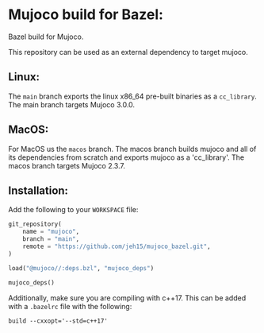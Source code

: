 # Mujoco build for Bazel:
Bazel build for Mujoco. 

This repository can be used as an external dependency to target mujoco.

## Linux:
The `main` branch exports the linux x86_64 pre-built binaries as a `cc_library`.
The main branch targets Mujoco 3.0.0.

## MacOS:
For MacOS us the `macos` branch. The macos branch builds mujoco and all of its dependencies from scratch and exports mujoco as a 'cc_library'.
The macos branch targets Mujoco 2.3.7.

## Installation:
Add the following to your `WORKSPACE` file:

```python
git_repository(
    name = "mujoco",
    branch = "main",
    remote = "https://github.com/jeh15/mujoco_bazel.git",
)

load("@mujoco//:deps.bzl", "mujoco_deps")

mujoco_deps()
```

Additionally, make sure you are compiling with c++17.
This can be added with a `.bazelrc` file with the following:
```
build --cxxopt='--std=c++17'
```
